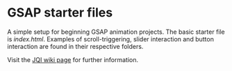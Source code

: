 # GSAP starter files

A simple setup for beginning GSAP animation projects. The basic starter file is *index.html*. Examples of scroll-triggering, slider interaction and button interaction are found in their respective folders.

Visit the [JQI wiki page](https://jointquantum.institute/wiki/doku.php?id=greensock) for further information.
